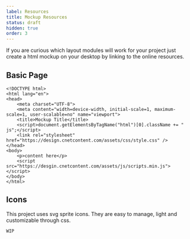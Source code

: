 ```yaml
---
label: Resources
title: Mockup Resources
status: draft
hidden: true
order: 3  
---
```



If you are curious which layout modules will work for your project just create a html mockup on your desktop by linking to the online resources.


##  Basic Page

    <!DOCTYPE html>
    <html lang="en">
    <head>
        <meta charset="UTF-8">
        <meta content="width=device-width, initial-scale=1, maximum-scale=1, user-scalable=no" name="viewport">
        <title>Mockup Title</title>
        <script>document.getElementsByTagName("html")[0].className += " js";</script>
        <link rel="stylesheet" href="https://design.cnetcontent.com/assets/css/style.css" />
    </head>
    <body>
        <p>content here</p>
        <script src="https://desgin.cnetcontent.com/assets/js/scripts.min.js"></script>
    </body>
    </html>

## Icons
This project uses svg sprite icons. They are easy to manage, light and customizable through css.
    
    WIP
